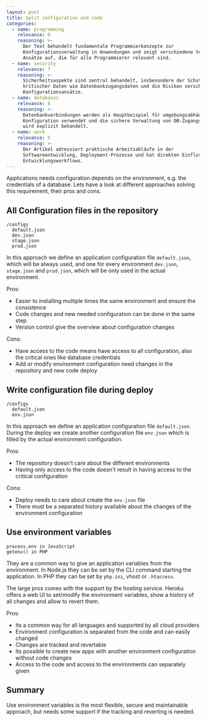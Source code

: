 ```yaml
---
layout: post
title: Split configuration and code
categories:
  - name: programming
    relevance: 8
    reasoning: >-
      Der Text behandelt fundamentale Programmierkonzepte zur
      Konfigurationsverwaltung in Anwendungen und zeigt verschiedene technische
      Ansätze auf, die für alle Programmierer relevant sind.
  - name: security
    relevance: 7
    reasoning: >-
      Sicherheitsaspekte sind zentral behandelt, insbesondere der Schutz
      kritischer Daten wie Datenbankzugangsdaten und die Risiken verschiedener
      Konfigurationsansätze.
  - name: databases
    relevance: 6
    reasoning: >-
      Datenbankverbindungen werden als Hauptbeispiel für umgebungsabhängige
      Konfiguration verwendet und die sichere Verwaltung von DB-Zugangsdaten
      wird explizit behandelt.
  - name: work
    relevance: 5
    reasoning: >-
      Der Artikel adressiert praktische Arbeitsabläufe in der
      Softwareentwicklung, Deployment-Prozesse und hat direkten Einfluss auf
      Entwicklungsworkflows.
---
```


Applications needs configuration depends on the environment, e.g. the credentials of a database. Lets have a look at different approaches solving this requirement, their pros and cons.

<!--more-->

## All Configuration files in the repository

```
/configs
  default.json
  dev.json
  stage.json
  prod.json
```

In this approach we define an application configuration file `default.json`, which will be always used, and one for every environment `dev.json`, `stage.json` and `prod.json`, which will be only used in the actual environment.

Pros:

* Easier to installing multiple times the same environment and ensure the consistence
* Code changes and new needed configuration can be done in the same step
* Version control give the overview about configuration changes

Cons:

* Have access to the code means have access to all configuration, also the critical ones like database credentials
* Add or modify environment configuration need changes in the repository and new code deploy

## Write configuration file during deploy

```
/configs
  default.json
  env.json
```

In this approach we define an application configuration file `default.json`. During the deploy we create another configuration file `env.json` which is filled by the actual environment configuration.

Pros:

* The repository doesn’t care about the different environments
* Having only access to the code doesn't result in having access to the critical configuration

Cons:

* Deploy needs to care about create the `env.json` file
* There must be a separated history available about the changes of the environment configuration

## Use environment variables

```
process.env in JavaScript
getenv() in PHP
```

They are a common way to give an application variables from the environment. In Node.js they can be set by the CLI command starting the application. In PHP they can be set by `php.ini`, vhost or `.htaccess`.

The large pros comes with the support by the hosting service. Heroku offers a web UI to set/modify the environment variables, show a history of all changes and allow to revert them.

Pros:

* Its a common way for all languages and supported by all cloud providers
* Environment configuration is separated from the code and can easily changed
* Changes are tracked and revertable
* Its possible to create new apps with another environment configuration without code changes
* Access to the code and access to the environments can separately given

## Summary

Use environment variables is the most flexible, secure and maintainable approach, but needs some support if the tracking and reverting is needed.
